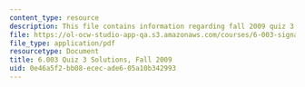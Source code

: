 ```yaml
---
content_type: resource
description: This file contains information regarding fall 2009 quiz 3 solutions.
file: https://ol-ocw-studio-app-qa.s3.amazonaws.com/courses/6-003-signals-and-systems-fall-2011/0e46a5f2bb08ececade605a10b342993_MIT6_003F11_F09q3_sol.pdf
file_type: application/pdf
resourcetype: Document
title: 6.003 Quiz 3 Solutions, Fall 2009
uid: 0e46a5f2-bb08-ecec-ade6-05a10b342993
---
```

